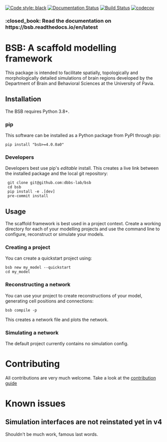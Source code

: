 [![Code style: black](https://img.shields.io/badge/code%20style-black-000000.svg)](https://github.com/psf/black)
[![Documentation Status](https://readthedocs.org/projects/bsb/badge/?version=latest)](https://bsb.readthedocs.io/en/latest/?badge=latest)
[![Build Status](https://travis-ci.com/dbbs-lab/bsb.svg?branch=master)](https://travis-ci.com/dbbs-lab/bsb)
[![codecov](https://codecov.io/gh/dbbs-lab/bsb/branch/master/graph/badge.svg)](https://codecov.io/gh/dbbs-lab/bsb)

<h3>:closed_book: Read the documentation on https://bsb.readthedocs.io/en/latest</h3>

# BSB: A scaffold modelling framework
This package is intended to facilitate spatially, topologically and morphologically
detailed simulations of brain regions developed by the Department of Brain and
Behavioral Sciences at the University of Pavia.

## Installation

The BSB requires Python 3.8+.

### pip

This software can be installed as a Python package from PyPI through pip:

```
pip install "bsb>=4.0.0a0"
```

### Developers

Developers best use pip's *editable* install. This creates a live link between the
installed package and the local git repository:

```
 git clone git@github.com:dbbs-lab/bsb
 cd bsb
 pip install -e .[dev]
 pre-commit install
```

## Usage

The scaffold framework is best used in a project context. Create a working directory for
each of your modelling projects and use the command line to configure, reconstruct or
simulate your models.

### Creating a project

You can create a quickstart project using:

```
bsb new my_model --quickstart
cd my_model
```

### Reconstructing a network

You can use your project to create reconstructions of your model, generating cell positions
and connections:

```
bsb compile -p
```

This creates a network file and plots the network.

### Simulating a network

The default project currently contains no simulation config.

# Contributing

All contributions are very much welcome.
Take a look at the [contribution guide](CONTRIBUTING.md)

# Known issues

## Simulation interfaces are not reinstated yet in v4

Shouldn't be much work, famous last words.
